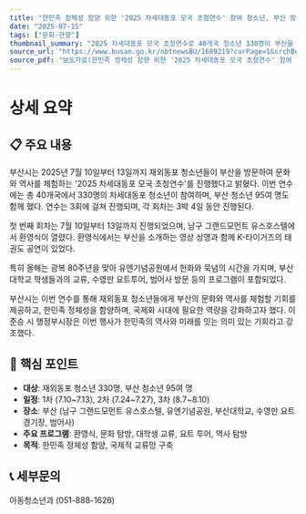 ```yaml
---
title: "한민족 정체성 함양 위한 '2025 차세대동포 모국 초청연수' 참여 청소년, 부산 방문"
date: "2025-07-15"
tags: ["문화·관광"]
thumbnail_summary: "2025 차세대동포 모국 초청연수로 40개국 청소년 330명이 부산을 방문하여 문화 체험."
source_url: "https://www.busan.go.kr/nbtnewsBU/1689219?curPage=1&srchBeginDt=&srchEndDt=&srchKey=&srchText="
source_pdf: "보도자료(한민족 정체성 함양 위한 '2025 차세대동포 모국 초청연수' 참여 청소년, 부산 방문).pdf"
---
```


# 상세 요약

## 📋 주요 내용
부산시는 2025년 7월 10일부터 13일까지 재외동포 청소년들이 부산을 방문하여 문화와 역사를 체험하는 '2025 차세대동포 모국 초청연수'를 진행했다고 밝혔다. 이번 연수에는 총 40개국에서 330명의 차세대동포 청소년이 참여하며, 부산 청소년 95여 명도 함께 했다. 연수는 3회에 걸쳐 진행되며, 각 회차는 3박 4일 동안 진행된다. 

첫 번째 회차는 7월 10일부터 13일까지 진행되었으며, 남구 그랜드모먼트 유스호스텔에서 환영식이 열렸다. 환영식에서는 부산을 소개하는 영상 상영과 함께 K-타이거즈의 태권도 공연이 있었다. 

특히 올해는 광복 80주년을 맞아 유엔기념공원에서 헌화와 묵념의 시간을 가지며, 부산대학교 학생들과의 교류, 수영만 요트투어, 범어사 방문 등의 프로그램이 포함되었다. 

부산시는 이번 연수를 통해 재외동포 청소년들에게 부산의 문화와 역사를 체험할 기회를 제공하고, 한민족 정체성을 함양하며, 국제화 시대에 필요한 역량을 강화하고자 했다. 이준승 시 행정부시장은 이번 행사가 한민족의 역사와 미래를 잇는 의미 있는 기회라고 강조했다.

## 🎯 핵심 포인트
- **대상**: 재외동포 청소년 330명, 부산 청소년 95여 명
- **일정**: 1차 (7.10~7.13), 2차 (7.24~7.27), 3차 (8.7~8.10)
- **장소**: 부산 (남구 그랜드모먼트 유스호스텔, 유엔기념공원, 부산대학교, 수영만 요트경기장, 범어사)
- **주요 프로그램**: 환영식, 문화 탐방, 대학생 교류, 요트 투어, 역사 탐방
- **목적**: 한민족 정체성 함양, 국제적 교류망 구축

## 📞 세부문의
아동청소년과 (051-888-1626)